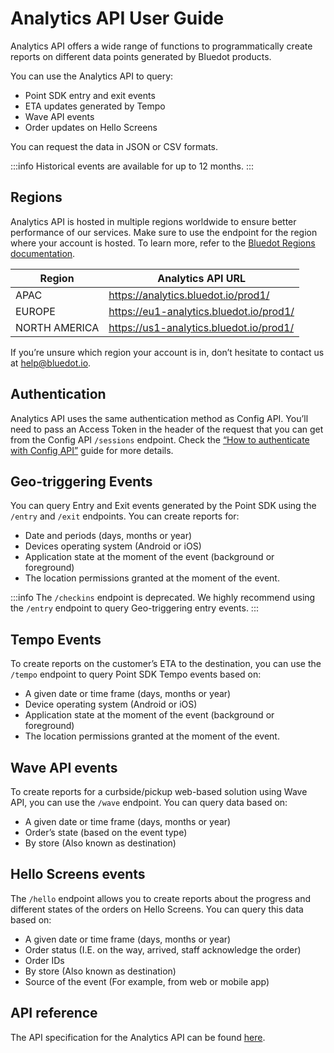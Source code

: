 Analytics API User Guide
========================

Analytics API offers a wide range of functions to programmatically create reports on different data points generated by Bluedot products.

You can use the Analytics API to query:

*   Point SDK entry and exit events
*   ETA updates generated by Tempo
*   Wave API events
*   Order updates on Hello Screens

You can request the data in JSON or CSV formats.

:::info
Historical events are available for up to 12 months.
:::

Regions
-------

Analytics API is hosted in multiple regions worldwide to ensure better performance of our services. Make sure to use the endpoint for the region where your account is hosted. To learn more, refer to the [Bluedot Regions documentation](https://docs.bluedot.io/config-api/regions-urls/).

| **Region**    | **Analytics API URL**                   |
|---------------|-----------------------------------------|
| APAC          | https://analytics.bluedot.io/prod1/     |
| EUROPE        | https://eu1-analytics.bluedot.io/prod1/ |
| NORTH AMERICA | https://us1-analytics.bluedot.io/prod1/ |

If you’re unsure which region your account is in, don’t hesitate to contact us at [help@bluedot.io](mailto:help@bluedot.io).

Authentication
--------------

Analytics API uses the same authentication method as Config API. You’ll need to pass an Access Token in the header of the request that you can get from the Config API `/sessions` endpoint. Check the [“How to authenticate with Config API”](https://docs.bluedot.io/config-api/how-to-authenticate-with-config-api/) guide for more details.

Geo-triggering Events
---------------------

You can query Entry and Exit events generated by the Point SDK using the `/entry` and `/exit` endpoints. You can create reports for:

*   Date and periods (days, months or year)
*   Devices operating system (Android or iOS)
*   Application state at the moment of the event (background or foreground)
*   The location permissions granted at the moment of the event.

:::info
The `/checkins` endpoint is deprecated. We highly recommend using the `/entry` endpoint to query Geo-triggering entry events.
:::

Tempo Events
------------

To create reports on the customer’s ETA to the destination, you can use the `/tempo` endpoint to query Point SDK Tempo events based on:

*   A given date or time frame (days, months or year)
*   Device operating system (Android or iOS)
*   Application state at the moment of the event (background or foreground)
*   The location permissions granted at the moment of the event.

Wave API events
---------------

To create reports for a curbside/pickup web-based solution using Wave API, you can use the `/wave` endpoint. You can query data based on:

*   A given date or time frame (days, months or year)
*   Order’s state (based on the event type)
*   By store (Also known as destination)

Hello Screens events
--------------------

The `/hello` endpoint allows you to create reports about the progress and different states of the orders on Hello Screens. You can query this data based on:

*   A given date or time frame (days, months or year)
*   Order status (I.E. on the way, arrived, staff acknowledge the order)
*   Order IDs
*   By store (Also known as destination)
*   Source of the event (For example, from web or mobile app)

API reference
-------------

The API specification for the Analytics API can be found [here](https://analytics-docs.bluedot.io/).